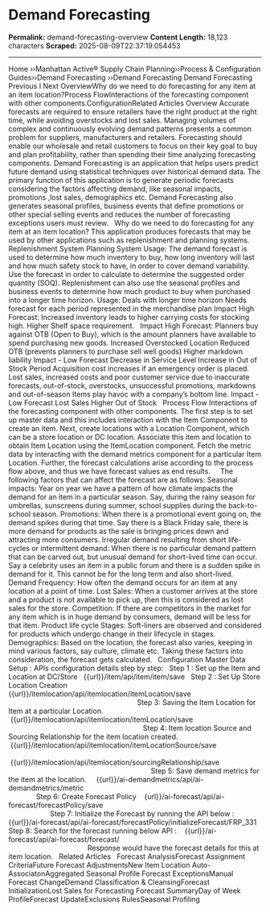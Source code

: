 # Demand Forecasting

**Permalink:** demand-forecasting-overview
**Content Length:** 18,123 characters
**Scraped:** 2025-08-09T22:37:19.054453

---

Home &rsaquo;&rsaquo;Manhattan Active® Supply Chain Planning&rsaquo;&rsaquo;Process &amp; Configuration Guides&rsaquo;&rsaquo;Demand Forecasting ››Demand Forecasting Demand Forecasting Previous&nbsp;I&nbsp;Next OverviewWhy do we need to do forecasting for any item at an item location?Process FlowInteractions of the forecasting component with other components.ConfigurationRelated Articles Overview Accurate forecasts are required to ensure retailers have the right product at the right time, while avoiding overstocks and lost sales. Managing volumes of complex and continuously evolving demand patterns presents a common problem for suppliers, manufacturers and retailers. Forecasting should enable our wholesale and retail customers to focus on their key goal to buy and plan profitability, rather than spending their time analyzing forecasting components. Demand Forecasting is an application that helps users predict future demand using statistical techniques over historical demand data. The primary function of this application is to generate periodic forecasts considering the factors affecting demand, like seasonal impacts, promotions ,lost sales, demographics etc. Demand Forecasting also generates seasonal profiles, business events that define promotions or other special selling events and reduces the number of forecasting exceptions users must review. &nbsp; Why do we need to do forecasting for any item at an item location? This application produces forecasts that may be used by other applications such as replenishment and planning systems. &nbsp; Replenishment System Planning System Usage: The demand forecast is used to determine how much inventory to buy, how long inventory will last and how much safety stock to have, in order to cover demand variability. Use the forecast in order to calculate to determine the suggested order quantity (SOQ). Replenishment can also use the seasonal profiles and business events to determine how much product to buy when purchased into a longer time horizon. Usage: Deals with longer time horizon Needs forecast for each period represented in the merchandise plan Impact High Forecast: Increased inventory leads to higher carrying costs for stocking high. Higher Shelf space requirement. &nbsp; Impact High Forecast: Planners buy against OTB (Open to Buy), which is the amount planners have available to spend purchasing new goods. Increased Overstocked Location Reduced OTB (prevents planners to purchase sell well goods) Higher markdown liability Impact - Low Forecast Decrease in Service Level Increase in Out of Stock Period Acquisition cost increases if an emergency order is placed. Lost sales, increased costs and poor customer service due to inaccurate forecasts, out-of-stock, overstocks, unsuccessful promotions, markdowns and out-of-season Items play havoc with a company&rsquo;s bottom line. Impact - Low Forecast Lost Sales Higher Out of Stock &nbsp; Process Flow Interactions of the forecasting component with other components. The first step is to set up master data and this includes interaction with the Item Component to create an item. Next,&nbsp;create locations with a Location Component, which can be a store location or DC location. Associate this item and location to obtain Item Location using the ItemLocation component. Fetch the metric data by interacting with the demand metrics component for a particular Item Location. Further, the forecast calculations arise according to the process flow above, and thus we have forecast values as end results. &nbsp; &nbsp; The following factors that can affect the forecast are as follows: Seasonal impacts:&nbsp;Year on year we have a pattern of how climate impacts the demand for an item in a particular season. Say, during the rainy season for umbrellas, sunscreens during summer, school supplies during the back-to-school season. Promotions:&nbsp;When there is a promotional event going on, the demand spikes during that time. Say there is a Black Friday sale, there is more demand for products as the sale is bringing prices down and attracting more consumers. Irregular demand resulting from short life-cycles or intermittent demand:&nbsp;When there is no particular demand pattern that can be carved out, but unusual demand for short-lived time can occur. Say a celebrity uses an item in a public forum and there is a sudden spike in demand for it. This cannot be for the long term and also short-lived. Demand Frequency: How often the demand occurs for an item at any location at a point of time. Lost Sales: When a customer arrives at the store and a product is not available to pick up,&nbsp;then this is considered as lost sales for the store. Competition:&nbsp;If there are competitors in the market for any item which is in huge demand by consumers, demand will be less for that item. Product life cycle Stages: Soft-liners are observed and considered for products which undergo change in their lifecycle in stages. Demographics: Based on the location, the forecast also varies, keeping in mind various factors, say culture, climate etc. Taking these factors into consideration, the forecast gets calculated. &nbsp; Configuration Master Data Setup : APIs configuration details step by step: &nbsp; Step 1 : Set up the Item and Location at DC/Store &nbsp; {{url}}/item/api/item/item/save &nbsp; Step 2 : Set Up Store Location Creation&nbsp; &nbsp; &nbsp; {{url}}/itemlocation/api/itemlocation/itemLocation/save&nbsp; &nbsp; &nbsp; &nbsp; &nbsp; &nbsp; &nbsp; &nbsp; &nbsp; &nbsp; &nbsp; &nbsp; &nbsp; &nbsp; &nbsp; &nbsp; &nbsp; &nbsp; &nbsp; &nbsp; &nbsp; &nbsp; &nbsp; &nbsp; &nbsp; &nbsp; &nbsp; &nbsp; &nbsp; &nbsp; &nbsp; &nbsp; &nbsp; &nbsp; &nbsp; &nbsp; &nbsp; &nbsp; &nbsp; &nbsp; &nbsp; &nbsp; &nbsp; &nbsp; &nbsp; &nbsp; &nbsp; &nbsp; &nbsp;&nbsp; &nbsp; Step 3: Saving the Item Location for Item at a particular Location. &nbsp; &nbsp;{{url}}/itemlocation/api/itemlocation/itemLocation/save&nbsp; &nbsp; &nbsp; &nbsp; &nbsp; &nbsp; &nbsp; &nbsp; &nbsp; &nbsp; &nbsp; &nbsp; &nbsp; &nbsp; &nbsp; &nbsp; &nbsp; &nbsp; &nbsp; &nbsp; &nbsp; &nbsp; &nbsp; &nbsp; &nbsp; &nbsp; &nbsp; &nbsp; &nbsp; &nbsp; &nbsp; &nbsp; &nbsp; &nbsp; &nbsp; &nbsp; &nbsp; &nbsp; &nbsp; &nbsp; &nbsp; &nbsp; &nbsp; &nbsp; &nbsp; &nbsp; &nbsp; &nbsp; &nbsp; &nbsp; &nbsp; Step 4: Item location Source and Sourcing Relationship for the item location created. &nbsp; &nbsp;{{url}}/itemlocation/api/itemlocation/itemLocationSource/save&nbsp; &nbsp; &nbsp; &nbsp; &nbsp; &nbsp; &nbsp; &nbsp; &nbsp; &nbsp; &nbsp; &nbsp; &nbsp; &nbsp; &nbsp; &nbsp; &nbsp; &nbsp; &nbsp; &nbsp; &nbsp; &nbsp; &nbsp; &nbsp; &nbsp; &nbsp; &nbsp; &nbsp; &nbsp; &nbsp; &nbsp; &nbsp; &nbsp; &nbsp; &nbsp; &nbsp; &nbsp; &nbsp; &nbsp; &nbsp; &nbsp; &nbsp; &nbsp; &nbsp; &nbsp; &nbsp; &nbsp; &nbsp; &nbsp;{{url}}/itemlocation/api/itemlocation/sourcingRelationship/save&nbsp; &nbsp; &nbsp; &nbsp; &nbsp; &nbsp; &nbsp; &nbsp; &nbsp; &nbsp; &nbsp; &nbsp; &nbsp; &nbsp; &nbsp; &nbsp; &nbsp; &nbsp; &nbsp; &nbsp; &nbsp; &nbsp; &nbsp; &nbsp; &nbsp; &nbsp; &nbsp; &nbsp; &nbsp; &nbsp; &nbsp; &nbsp; &nbsp; &nbsp; &nbsp; &nbsp; &nbsp; &nbsp; &nbsp; &nbsp; &nbsp; &nbsp; &nbsp; &nbsp; &nbsp; &nbsp; &nbsp; Step 5: Save demand metrics for the item at the location. &nbsp; &nbsp; {{url}}/ai-demandmetrics/api/ai-demandmetrics/metric&nbsp; &nbsp; &nbsp; &nbsp; &nbsp; &nbsp; &nbsp; &nbsp; &nbsp; &nbsp; &nbsp; &nbsp; &nbsp; &nbsp; &nbsp; &nbsp; &nbsp; &nbsp; &nbsp; &nbsp; &nbsp; &nbsp; &nbsp; &nbsp; &nbsp; &nbsp; &nbsp; &nbsp; &nbsp; &nbsp; &nbsp; &nbsp; &nbsp; &nbsp; &nbsp; &nbsp; &nbsp; &nbsp; &nbsp; &nbsp; &nbsp; &nbsp; &nbsp; &nbsp; &nbsp; &nbsp; &nbsp; &nbsp; &nbsp; &nbsp; &nbsp; &nbsp; Step 6: Create Forecast Policy &nbsp; &nbsp;{url}}/ai-forecast/api/ai-forecast/forecastPolicy/save&nbsp; &nbsp; &nbsp; &nbsp; &nbsp; &nbsp; &nbsp; &nbsp; &nbsp; &nbsp; &nbsp; &nbsp; &nbsp; &nbsp; &nbsp; &nbsp; &nbsp; &nbsp; &nbsp; &nbsp; &nbsp; &nbsp; &nbsp; &nbsp; &nbsp; &nbsp; &nbsp; &nbsp; &nbsp; &nbsp; &nbsp; &nbsp; &nbsp; &nbsp; &nbsp; &nbsp; &nbsp; &nbsp; &nbsp; &nbsp; &nbsp; &nbsp; &nbsp; &nbsp; &nbsp; &nbsp; &nbsp; &nbsp; &nbsp;&nbsp; &nbsp; Step 7: Initialize the Forecast by running the API below : &nbsp; {{url}}/ai-forecast/api/ai-forecast/forecastPolicy/initializeForecast/FRP_331 &nbsp; Step 8: Search for the forecast running below API : &nbsp; &nbsp;{{url}}/ai-forecast/api/ai-forecast/forecast/&nbsp; &nbsp; &nbsp; &nbsp; &nbsp; &nbsp; &nbsp; &nbsp; &nbsp; &nbsp; &nbsp; &nbsp; &nbsp; &nbsp; &nbsp; &nbsp; &nbsp; &nbsp; &nbsp; &nbsp; &nbsp; &nbsp; &nbsp; &nbsp; &nbsp; &nbsp; &nbsp; &nbsp; &nbsp; &nbsp; &nbsp; &nbsp; &nbsp; &nbsp; &nbsp; &nbsp; &nbsp; &nbsp; &nbsp; &nbsp; &nbsp; &nbsp; &nbsp; &nbsp; &nbsp; &nbsp; &nbsp; &nbsp; &nbsp; &nbsp; &nbsp; &nbsp; &nbsp; &nbsp; &nbsp; &nbsp; Response would have the forecast details for this at item location. &nbsp; Related Articles &nbsp; Forecast AnalysisForecast Assignment CriteriaFuture Forecast AdjustmentsNew Item Location Auto-AssociatonAggregated Seasonal Profile Forecast ExceptionsManual Forecast ChangeDemand Classification &amp; CleansingForecast InitializationLost Sales for Forecasting Forecast SummaryDay of Week ProfileForecast UpdateExclusions RulesSeasonal Profiling &nbsp;